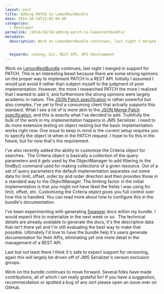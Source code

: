 ```yaml
---
layout: post
title: Adding PATCH to LemonRestBundle
date: 2014-10-16T23:05-04:00
categories:
  - Developer
permalink: /2014/10/16/adding-patch-to-lemonrestbundle/
metadata:
  description: Work on LemonRestBundle continues, last night I merged in support for PATCH.


  keywords: coding, Git, REST API, API development
---
```

Work on [LemonRestBundle](http://github.com/stanlemon/rest-bundle) continues, last night I merged in support for PATCH. This is an interesting beast because there are some strong opinions on the proper way to implement PATCH in a REST API. Initially I assumed I would just avoid it rather than subject myself to the judgment of poor implementation. However, the more I researched PATCH the more I realized that I wanted to add it, and furthermore the strong opinions were largely academic in nature. The [JSON Patch specification](https://tools.ietf.org/html/rfc6902) is rather powerful but also complex, I've yet to find a consuming client that actually supports this standard. What I see a lot of is more akin to the [JSON Merge Patch specification](http://tools.ietf.org/html/draft-ietf-appsawg-json-merge-patch-07), and this is exactly what I've decided to add. Truthfully the bulk of the work in my implementation happens in JMS Serializer. I need to do more extensive testing on object nesting but the basic implementation works right now. One issue to keep in mind is the current setup requires you to specify the object id when in the PATCH request. I hope to fix this in the future, but for now that's the requirement.

I've also recently added the ability to customize the Criteria object for searches.  The Criteria object is basically a collection of the query parameters and it gets used by the ObjectManager to add filtering to the findBy() command used for making collections of a given resource. Out of a set of query parameters the default implementation separates out some data for limit, offset, order by and order direction and then provides those in a standard way to the ObjectManager. The limiting factor in the initial implementation is that you might not have liked the fields I was using for limit, offset, etc. Customizing the Criteria object gives you full control over how this is handled. You can read more about how to configure this in the bundle's documentation.

I've been experimenting with generating [Swagger](http://swagger.io) docs within my bundle. I would expect this to materialize in the next week or so.  The technical details are already available to generate the docs, it's the descriptive data that isn't there yet and I'm still evaluating the best way to make that possible. Ultimately I'd love to have the bundle help it's users generate documentation for their APIs, eliminating yet one more detail in the management of a REST API.

Last but not least there I think it's safe to expect support for versioning, again this will largely be driven off of JMS Serializer's version exclusion groups.

Work on the bundle continues to move forward. Several folks have made contributions, all of which I am really grateful for! If you have a suggestion, recommendation or spotted a bug of any sort please open an issue over on GitHub.
